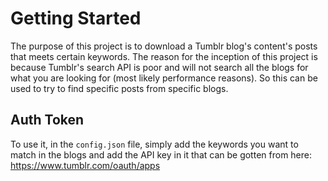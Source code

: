 <!-- prettier-ignore -->
# Getting Started

The purpose of this project is to download a Tumblr blog's content's posts that meets certain keywords. The
reason for the inception of this project is because Tumblr's search API is poor and will not search all the
blogs for what you are looking for (most likely performance reasons). So this can be used to try to find
specific posts from specific blogs.

## Auth Token

To use it, in the `config.json` file, simply add the keywords you want to match in the blogs and
add the API key in it that can be gotten from here: https://www.tumblr.com/oauth/apps
